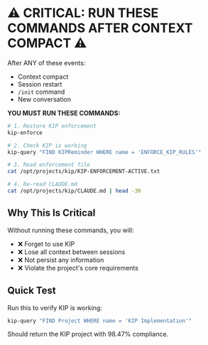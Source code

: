 # ⚠️ CRITICAL: RUN THESE COMMANDS AFTER CONTEXT COMPACT ⚠️

After ANY of these events:
- Context compact
- Session restart
- `/init` command
- New conversation

**YOU MUST RUN THESE COMMANDS:**

```bash
# 1. Restore KIP enforcement
kip-enforce

# 2. Check KIP is working
kip-query "FIND KIPReminder WHERE name = 'ENFORCE_KIP_RULES'"

# 3. Read enforcement file
cat /opt/projects/kip/KIP-ENFORCEMENT-ACTIVE.txt

# 4. Re-read CLAUDE.md
cat /opt/projects/kip/CLAUDE.md | head -30
```

## Why This Is Critical

Without running these commands, you will:
- ❌ Forget to use KIP
- ❌ Lose all context between sessions
- ❌ Not persist any information
- ❌ Violate the project's core requirements

## Quick Test

Run this to verify KIP is working:
```bash
kip-query "FIND Project WHERE name = 'KIP Implementation'"
```

Should return the KIP project with 98.47% compliance.